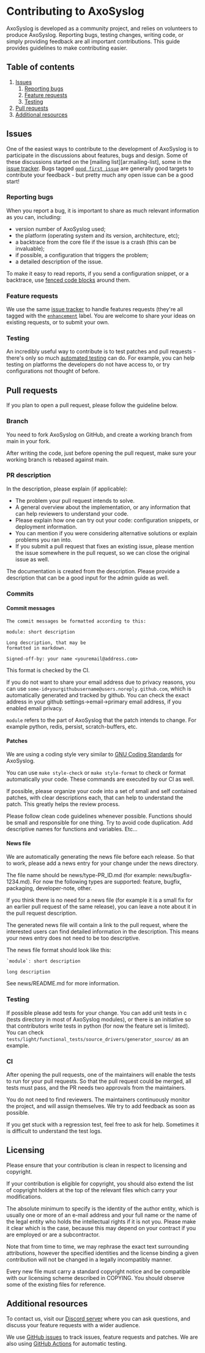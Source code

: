 # Contributing to AxoSyslog

AxoSyslog is developed as a community project, and relies on
volunteers to produce AxoSyslog. Reporting bugs, testing changes,
writing code, or simply providing feedback are all important
contributions. This guide provides guidelines to make contributing
easier.

## Table of contents

1. [Issues](#issues)
    1. [Reporting bugs](#reporting-bugs)
    2. [Feature requests](#feature-requests)
    3. [Testing](#testing)
2. [Pull requests](#pull-requests)
3. [Additional resources](#additional-resources)

## Issues

One of the easiest ways to contribute to the development of AxoSyslog
is to participate in the discussions about features, bugs and design.
Some of these discussions started on the
[mailing list][ar:mailing-list], some in the
[issue tracker][ar:issue-tracker]. Bugs tagged
[`good first issue`][ar:issues:good-first-issue] are generally good targets to contribute your
feedback - but pretty much any open issue can be a good start!

### Reporting bugs

When you report a bug, it is important to share as much relevant
information as you can, including:
 * version number of AxoSyslog used;
 * the platform (operating system and its version, architecture, etc);
 * a backtrace from the core file if the issue is a crash (this can be
invaluable);
 * if possible, a configuration that triggers the problem;
 * a detailed description of the issue.

To make it easy to read reports, if you send a configuration snippet,
or a backtrace, use
[fenced code blocks](https://help.github.com/articles/github-flavored-markdown#fenced-code-blocks)
around them.

### Feature requests

We use the same [issue tracker][ar:issue-tracker] to handle features
requests (they're all tagged with the
[`enhancement`](https://github.com/axoflow/axosyslog/labels/enhancement)
label. You are welcome to share your ideas on existing requests, or to
submit your own.

### Testing

An incredibly useful way to contribute is to test patches and pull
requests - there's only so much [automated testing][ar:github-actions] can do.
For example, you can help testing on platforms the developers do not
have access to, or try configurations not thought of before.

## Pull requests

If you plan to open a pull request, please follow the guideline below.

### Branch

You need to fork AxoSyslog on GitHub, and create a working branch from main in your fork.

After writing the code, just before opening the pull request,
make sure your working branch is rebased against main.

### PR description
In the description, please explain (if applicable):
- The problem your pull request intends to solve.
- A general overview about the implementation, or any information that can help
reviewers to understand your code.
- Please explain how one can try out your code: configuration snippets,
or deployment information.
- You can mention if you were considering alternative solutions or explain
problems you ran into.
- If you submit a pull request that fixes an existing issue, please mention
the issue somewhere in the pull request, so we can close the
original issue as well.


The documentation is created from the description. Please provide
a description that can be a good input for the admin guide as well.

### Commits
#### Commit messages

```
The commit messages be formatted according to this:

module: short description

Long description, that may be
formatted in markdown.

Signed-off-by: your name <youremail@address.com>
```

This format is checked by the CI.

If you do not want to share your email address due to privacy reasons,
you can use `some-id+yourgithubusername@users.noreply.github.com`,
which is automatically generated and tracked by github. You can check the exact
address in your github settings->email->primary email address, if you enabled email privacy.

`module` refers to the part of AxoSyslog that the patch intends to change. For example
python, redis, persist, scratch-buffers, etc.

#### Patches

We are using a coding style very similar to
[GNU Coding Standards](https://www.gnu.org/prep/standards/standards.html#Writing-C)
for AxoSyslog.

You can use `make style-check` or `make style-format` to check or format automatically your code.
These commands are executed by our CI as well.

If possible, please organize your code into a set of small and self contained patches,
with clear descriptions each, that can help to understand the patch. This greatly helps the review process.

Please follow clean code guidelines whenever possible. Functions should be small and responsible for one thing.
Try to avoid code duplication. Add descriptive names for functions and variables. Etc...

#### News file

We are automatically generating the news file before each release. So that to work,
please add a news entry for your change under the news directory.

The file name should be news/type-PR_ID.md (for example: news/bugfix-1234.md).
For now the following types are supported:
feature, bugfix, packaging, developer-note, other.

If you think there is no need for a news file (for example it is a small
fix for an earlier pull request of the same release),
you can leave a note about it in the pull request description.

The generated news file will contain a link to the pull request, where the interested
users can find detailed information in the description.
This means your news entry does not need to be too descriptive.

The news file format should look like this:

```
`module`: short description

long description
```

See news/README.md for more information.

### Testing

If possible please add tests for your change. You can add unit tests in c (tests directory in most of AxoSyslog modules),
or there is an initiative so that contributors write tests in python (for now the feature set is limited).
You can check `tests/light/functional_tests/source_drivers/generator_source/` as an example.

### CI

After opening the pull requests, one of the maintainers will enable
the tests to run for your pull requests. So that the pull request
could be merged, all tests must pass, and the PR needs two approvals from the maintainers.

You do not need to find reviewers. The maintainers continuously monitor the project,
and will assign themselves. We try to add feedback as soon as possible.

If you get stuck with a regression test, feel free to ask for help. Sometimes it is difficult to understand the test logs.


## Licensing

Please ensure that your contribution is clean in respect to licensing and
copyright.

If your contribution is eligible for copyright, you should also extend the list
of copyright holders at the top of the relevant files which carry your
modifications.

The absolute minimum to specify is the identity of the author entity, which is
usually one or more of an e-mail address and your full name or the name of the
legal entity who holds the intellectual rights if it is not you.
Please make it clear which is the case, because this may depend on your
contract if you are employed or are a subcontractor.

Note that from time to time, we may rephrase the exact text surrounding
attributions, however the specified identities and the license binding a given
contribution will not be changed in a legally incompatibly manner.

Every new file must carry a standard copyright notice and be compatible with
our licensing scheme described in COPYING.
You should observe some of the existing files for reference.

## Additional resources

To contact us, visit our [Discord server][ar:discord] where you can
ask questions, and discuss your feature requests with a wider
audience.

We use [GitHub issues][ar:issue-tracker] to track issues, feature requests
and patches. We are also using [GitHub Actions][ar:github-actions] for automatic
testing.

 [ar:discord]: https://discord.gg/E65kP9aZGm
 [ar:issue-tracker]: https://github.com/axoflow/axosyslog/issues
 [ar:issues:good-first-issue]: https://github.com/axoflow/axosyslog/labels/good%20first%20issue
 [ar:github-actions]: https://github.com/axoflow/axosyslog/actions
